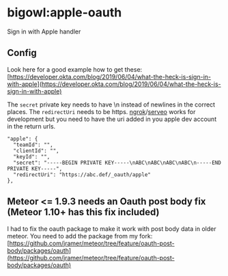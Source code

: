 # bigowl:apple-oauth

Sign in with Apple handler

## Config

Look here for a good example how to get these:
[https://developer.okta.com/blog/2019/06/04/what-the-heck-is-sign-in-with-apple](https://developer.okta.com/blog/2019/06/04/what-the-heck-is-sign-in-with-apple)

The `secret` private key needs to have \n instead of newlines in the correct places.
The `redirectUri` needs to be https. [ngrok](https://ngrok.com)/[serveo](https://serveo.net) works for development but you need to have the uri added in you apple dev account in the return urls.

```
"apple": {
  "teamId": "",
  "clientId": "",
  "keyId": "",
  "secret": "-----BEGIN PRIVATE KEY-----\nABC\nABC\nABC\nABC\n-----END PRIVATE KEY-----",
  "redirectUri": "https://abc.def/_oauth/apple"
},
```

## Meteor <= 1.9.3 needs an Oauth post body fix (Meteor 1.10+ has this fix included)

I had to fix the oauth package to make it work with post body data in older meteor.
You need to add the package from my fork:
[https://github.com/jramer/meteor/tree/feature/oauth-post-body/packages/oauth](https://github.com/jramer/meteor/tree/feature/oauth-post-body/packages/oauth)
